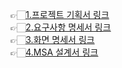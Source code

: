 

👉🏻[1.프로젝트 기획서 링크](https://github.com/project-team35/project_team3/blob/main/document/1.%20%ED%94%84%EB%A1%9C%EC%A0%9D%ED%8A%B8%20%EA%B8%B0%ED%9A%8D%EC%84%9C.md)   
👉🏻[2.요구사항 명세서 링크](https://github.com/project-team35/project_team3/blob/main/document/2.%20%EC%9A%94%EA%B5%AC%EC%82%AC%ED%95%AD%20%EB%AA%85%EC%84%B8%EC%84%9C.md)   
👉🏻[3.화면 명세서 링크](https://github.com/project-team35/project_team3/blob/main/document/3.%20%ED%99%94%EB%A9%B4%20%EB%AA%85%EC%84%B8%EC%84%9C%20Markdown/3.%20%ED%99%94%EB%A9%B4%EB%AA%85%EC%84%B8%EC%84%9C%20%26%20%EC%8A%A4%ED%86%A0%EB%A6%AC%EB%B3%B4%EB%93%9C.MD)   
👉🏻[4.MSA 설계서 링크](https://github.com/project-team35/project_team3/blob/main/document/4.%20MSA%20%EC%84%A4%EA%B3%84%EC%84%9C.md)   


